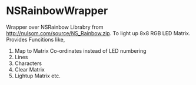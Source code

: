 # NSRainbowWrapper
Wrapper over NSRainbow Librabry from http://nulsom.com/source/NS_Rainbow.zip.
To light up 8x8 RGB LED Matrix.
Provides Funcitions like, 
1. Map to Matrix Co-ordinates instead of LED numbering
2. Lines
3. Characters
4. Clear Matrix
5. Lightup Matrix
etc.



